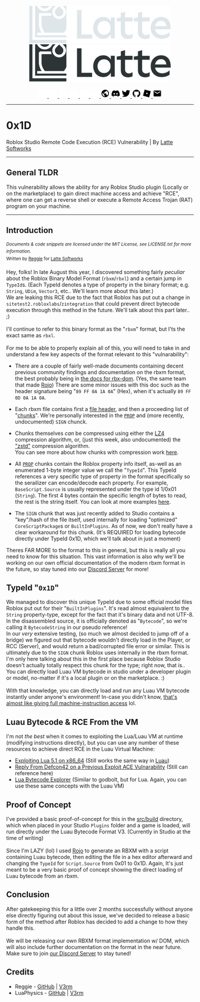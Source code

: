 <div align="center">
    <p>
        <a href="https://latte.to/#gh-dark-mode-only" target="_blank">
            <img height="100" src="https://github.com/latte-soft/.github/raw/master/assets/latte-banner/latte-banner-dark-theme.svg#gh-dark-mode-only" />
        </a>
        <a href="https://latte.to/#gh-light-mode-only" target="_blank">
            <img height="100" src="https://github.com/latte-soft/.github/raw/master/assets/latte-banner/latte-banner-light-theme.svg#gh-light-mode-only" />
        </a>
        <br /> <br />
        <!-- DARK MODE -->
        <a href="https://latte.to/#gh-dark-mode-only" target="_blank">
            <img width="24" src="https://github.com/latte-soft/.github/raw/master/assets/icons/dark-mode/website-icon-white.svg#gh-dark-mode-only" />
        </a>
        <a href="https://latte.to/invite/#gh-dark-mode-only" target="_blank">
            <img width="24" src="https://github.com/latte-soft/.github/raw/master/assets/icons/dark-mode/discord-clyde-icon-white.svg#gh-dark-mode-only" />
        </a>
        <a href="https://twitter.com/lattesoftworks/#gh-dark-mode-only" target="_blank">
            <img width="24" src="https://github.com/latte-soft/.github/raw/master/assets/icons/dark-mode/twitter-icon-white.svg#gh-dark-mode-only" />
        </a>
        <a href="https://github.com/latte-soft/#gh-dark-mode-only" target="_blank">
            <img width="24" src="https://github.com/latte-soft/.github/raw/master/assets/icons/dark-mode/github-icon-white.svg#gh-dark-mode-only" />
        </a>
        <a href="https://www.roblox.com/groups/10685936/Latte-Softworks#!/about/#gh-dark-mode-only" target="_blank">
            <img width="24" src="https://github.com/latte-soft/.github/raw/master/assets/icons/dark-mode/roblox-icon-white.svg#gh-dark-mode-only" />
        </a>
        <a href="mailto:support@latte.to" target="_blank">
            <img width="24" src="https://github.com/latte-soft/.github/raw/master/assets/icons/dark-mode/email-icon-white.svg#gh-dark-mode-only" />
        </a>
        <!-- LIGHT MODE -->
        <a href="https://latte.to/#gh-light-mode-only" target="_blank">
            <img width="24" src="https://github.com/latte-soft/.github/raw/master/assets/icons/light-mode/website-icon-black.svg#gh-light-mode-only" />
        </a>
        <a href="https://latte.to/invite/#gh-light-mode-only" target="_blank">
            <img width="24" src="https://github.com/latte-soft/.github/raw/master/assets/icons/light-mode/discord-clyde-icon-black.svg#gh-light-mode-only" />
        </a>
        <a href="https://twitter.com/lattesoftworks/#gh-light-mode-only" target="_blank">
            <img width="24" src="https://github.com/latte-soft/.github/raw/master/assets/icons/light-mode/twitter-icon-black.svg#gh-light-mode-only" />
        </a>
        <a href="https://github.com/latte-soft/#gh-light-mode-only" target="_blank">
            <img width="24" src="https://github.com/latte-soft/.github/raw/master/assets/icons/light-mode/github-icon-black.svg#gh-light-mode-only" />
        </a>
        <a href="https://www.roblox.com/groups/10685936/Latte-Softworks#!/about/#gh-light-mode-only" target="_blank">
            <img width="24" src="https://github.com/latte-soft/.github/raw/master/assets/icons/light-mode/roblox-icon-black.svg#gh-light-mode-only" />
        </a>
        <a href="mailto:support@latte.to#gh-light-mode-only" target="_blank">
            <img width="24" src="https://github.com/latte-soft/.github/raw/master/assets/icons/light-mode/email-icon-black.svg#gh-light-mode-only" />
        </a>
    </p>
</div>

___

# 0x1D
Roblox Studio Remote Code Execution (RCE) Vulnerability | By [Latte Softworks](https://latte.to)

___

## General TLDR
This vulnerability allows the ability for any Roblox Studio plugin (Locally or on the marketplace) to gain direct machine access and achieve "RCE", where one can get a reverse shell or execute a Remote Access Trojan (RAT) program on your machine.

___

## Introduction
<sup><i>Documents & code snippets are licensed under the MIT License, see LICENSE.txt for more information.</i>
<br />
Written by <a href="https://github.com/regginator">Reggie</a> for <a href="https://latte.to">Latte Softworks</a>
</sup>

Hey, folks!
In late August this year, I discovered something fairly *peculiar* about the Roblox Binary Model Format (`rbxm`/`rbxl`) and a certain jump in `TypeId`s. (Each TypeId denotes a type of property in the binary format; e.g. `String`, `UDim`, `Vector3`, etc.. We'll learn more about this later.)
<br />
We are leaking this RCE due to the fact that Roblox has put out a change in `sitetest2.robloxlabs`/`zintegration` that could prevent direct bytecode execution through this method in the future. We'll talk about this part later.. ;)
<br /> <br />
I'll continue to refer to this binary format as the "`rbxm`" format, but I'ts the exact same as `rbxl`.
<br /> <br />
For me to be able to properly explain all of this, you will need to take in and understand a few key aspects of the format relevant to this "vulnarability":
<br />

- There are a couple of fairly well-made documents containing decent previous community findings and documentation on the rbxm format, the best probably being in [the docs for rbx-dom](https://dom.rojo.space/binary). (Yes, the same team that made [Rojo](https://rojo.space)) There are some minor issues with this doc such as the header signature being "`89 FF 0A 1A 0A`" (Hex), when it's actually `89 FF 0D 0A 1A 0A`.

- Each rbxm file contains first a [file header](https://dom.rojo.space/binary#file-header), and then a proceeding list of "[chunks](https://dom.rojo.space/binary#chunks)". We're personally interested in the [`PROP`](https://dom.rojo.space/binary#prop-chunk) and (more recently, undocumented) `SIGN` chunck.

- Chunks themselves *can* be compressed using either the [LZ4](https://en.wikipedia.org/wiki/LZ4_(compression_algorithm)) compression algorithm, or, (just this week, also undocumented) the ["zstd"](https://github.com/facebook/zstd) compression algorithm.<br />You can see more about how chunks with compression work [here](https://dom.rojo.space/binary#chunks).

- All [`PROP`](https://dom.rojo.space/binary#prop-chunk) chunks contain the Roblox property info itself, as-well as an enumerated 1-byte integer value we call the "`TypeId`". This TypeId references a very specific type of property in the format specifically so the serailizer can encode/decode each property. For example, `BaseScript.Source` is usually represented under the type id 1/0x01 (`String`). The first 4 bytes contain the specific length of bytes to read, the rest is the string itself. You can look at more examples [here](https://dom.rojo.space/binary#data-types).

- The `SIGN` chunk that was just recently added to Studio contains a "key"/hash of the file itself, used internally for loading "optimized" `CoreScriptPackage`s or `BuiltInPlugins`. As of now, we don't really have a clear workaround for this chunk. (It's REQUIRED for loading bytecode directly under TypeId 0x1D, which we'll talk about in just a moment)

Theres FAR MORE to the format to this in general, but this is really all you need to know for this situation. This vast information is also why we'll be working on our own official documentation of the modern rbxm format in the future, so stay tuned into our [Discord Server](https://latte.to/invite) for more!

## TypeId "`0x1D`"
We managed to discover this unique TypeId due to some official model files Roblox put out for their "`BuiltInPlugins`". It's read almost equivalent to the `String` property-type, except for the fact that it's binary data and not UTF-8. In the disassembled source, it is officially denoted as "`Bytecode`", so we're calling it `BytecodeString` in our pseudo reference!
<br />
In our *very* extensive testing, (so much we almost decided to jump off of a bridge) we figured out that bytecode wouldn't directly load in the Player, or RCC (Server), and would return a bad/corrupted file error or similar. This is ultimately due to the `SIGN` chunk Roblox uses internally in the rbxm format.
<br />
I'm only here talking about this in the first place because Roblox Studio doesn't actually totally respect this chunk for the type; right now, that is.. You can directly load Luau VM bytecode in studio under a developer plugin or model, no-matter if it's a local plugin or on the marketplace. :)
<br /> <br />
With that knowledge, you can directly load and run any Luau VM bytecode instantly under anyone's environment! In-case you didn't know, [that's almost like giving full machine-instruction access](https://v3rmillion.net/showthread.php?tid=1149589) lol.

## Luau Bytecode & RCE From the VM
I'm not *the best* when it comes to exploiting the Lua/Luau VM at runtime (modifying instructions directly), but you can use any number of these resources to achieve direct RCE in the Luau Virtual Machine:

- [Exploiting Lua 5.1 on x86_64](https://gist.github.com/ulidtko/51b8671260db79da64d193e41d7e7d16) (Still works the same way in [Luau](https://github.com/Roblox/luau/blob/master/VM/src/lvmexecute.cpp#L394))
- [Reply From Defcon42 on a Previous Exploit ACE Vulnarability](https://v3rmillion.net/showthread.php?pid=8114661#pid8114661) (Still can reference here)
- [Lua Bytecode Explorer](https://www.luac.nl/) (Similar to godbolt, but for Lua. Again, you can use these same concepts with the Luau VM)

## Proof of Concept
I've provided a basic proof-of-concept for this in the [src/build](src/build) directory, which when placed in your Studio `Plugins` folder and a game is loaded, will run directly under the Luau Bytecode Format V3. (Currently in Studio at the time of writing)
<br /> <br />
Since I'm LAZY (lol) I used [Rojo](https://rojo.space) to generate an RBXM with a script containing Luau bytecode, then editing the file in a hex editor afterward and changing the `TypeId` for `Script.Source` from 0x01 to 0x1D. Again, It's just meant to be a very basic proof of concept showing the direct loading of Luau bytecode from an rbxm.

## Conclusion
After gatekeeping this for a little over 2 months successfully without anyone else directly figuring out about this issue, we've decided to release a basic form of the method after Roblox has decided to add a change to how they handle this.
<br /> <br />
We will be releasing our own RBXM format implementation w/ DOM, which will also include further documentation on the format in the near future. Make sure to join [our Discord Server](https://latte.to) to stay tuned!

## Credits
- Reggie - [GitHub](https://github.com/regginator) | [V3rm](https://v3rmillion.net/member.php?action=profile&uid=1763716)
- LuaPhysics - [GitHub](https://github.com/LuaPhysics) | [V3rm](https://v3rmillion.net/member.php?action=profile&uid=1149709)